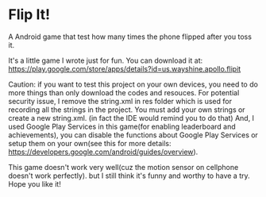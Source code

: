 # Flip It!
A Android game that test how many times the phone flipped after you toss it.

It's a little game I wrote just for fun. You can download it at: https://play.google.com/store/apps/details?id=us.wayshine.apollo.flipit

Caution: if you want to test this project on your own devices, you need to do more things than only download the codes and resouces.
For potential security issue, I remove the string.xml in res folder which is used for recording all the strings in the project. 
You must add your own strings or create a new string.xml. (in fact the IDE would remind you to do that)
And, I used Google Play Services in this game(for enabling leaderboard and achievements), you can disable the functions about Google Play Services or setup them on your own(see this for more details: https://developers.google.com/android/guides/overview).

This game doesn't work very well(cuz the motion sensor on cellphone doesn't work perfectly). but I still think it's funny and worthy to have a try. Hope you like it!
